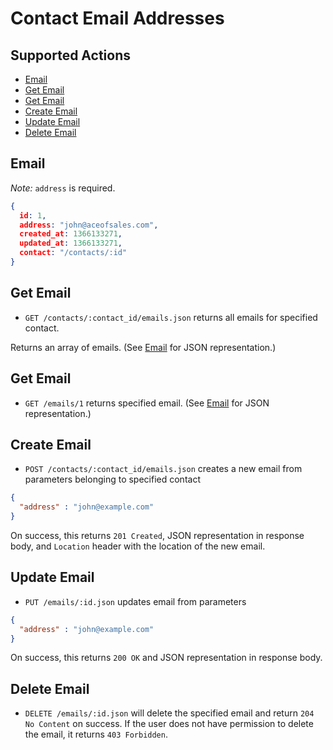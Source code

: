 # Contact Email Addresses

## Supported Actions

* [Email](#email-address)
* [Get Email](#get-email)
* [Get Email](#get-email)
* [Create Email](#create-email)
* [Update Email](#update-email)
* [Delete Email](#delete-email)

## Email

*Note:* ```address``` is required.

```json
{
  id: 1,
  address: "john@aceofsales.com",
  created_at: 1366133271,
  updated_at: 1366133271,
  contact: "/contacts/:id"
}
```

## Get Email

* ```GET /contacts/:contact_id/emails.json``` returns all emails for specified contact.

Returns an array of emails. (See [Email](#email) for JSON representation.)

## Get Email

 * ```GET /emails/1``` returns specified email. (See [Email](#email) for JSON representation.)

## Create Email

* ```POST /contacts/:contact_id/emails.json``` creates a new email from parameters belonging to specified contact

```json
{
  "address" : "john@example.com"
}
```

On success, this returns ```201 Created```, JSON representation in response body, and ```Location``` header with the location of the new email.

## Update Email

* ```PUT /emails/:id.json``` updates email from parameters

```json
{
  "address" : "john@example.com"
}
```

On success, this returns ```200 OK``` and JSON representation in response body.

## Delete Email

* ```DELETE /emails/:id.json``` will delete the specified email and return ```204 No Content``` on success. If the user does not have permission to delete the email, it returns ```403 Forbidden```.
